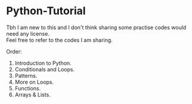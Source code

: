 # Python-Tutorial
Tbh I am new to this and I don't think sharing some practise codes would need any license. <br/>
Feel free to refer to the codes I am sharing.


Order:<br/>
1. Introduction to Python. <br/>
2. Conditionals and Loops. <br/>
3. Patterns. <br/>
4. More on Loops. <br/>
5. Functions. <br/>
6. Arrays & Lists. <br/>
